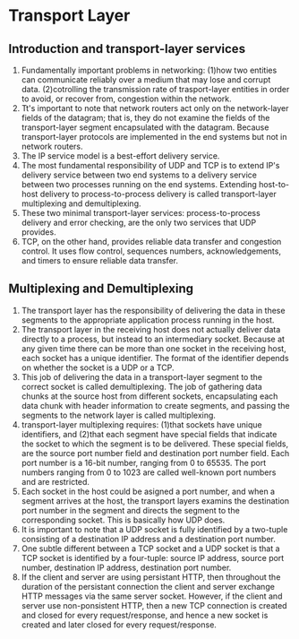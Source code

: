 # Transport Layer

## Introduction and transport-layer services

1. Fundamentally important problems in networking: (1)how two entities can communicate reliably over a medium that may lose and corrupt data. (2)cotrolling the transmission rate of trasport-layer entities in order to avoid, or recover from, congestion within the network.
2. Tt's important to note that network routers act only on the network-layer fields of the datagram; that is, they do not examine the fields of the transport-layer segment encapsulated with the datagram. Because transport-layer protocols are implemented in the end systems but not in network routers.
3. The IP service model is a best-effort delivery service.
4. The most fundamental responsibility of UDP and TCP is to extend IP's delivery service between two end systems to a delivery service between two processes running on the end systems. Extending host-to-host delivery to process-to-process delivery is called transport-layer multiplexing and demultiplexing.
5. These two minimal transport-layer services: process-to-process delivery and error checking, are the only two services that UDP provides.
6. TCP, on the other hand, provides reliable data transfer and congestion control. It uses flow control, sequences numbers, acknowledgements, and timers to ensure reliable data transfer.

## Multiplexing and Demultiplexing

1. The transport layer has the responsibility of delivering the data in these segments to the appropriate application process running in the host.
2. The transport layer in the receiving host does not actually deliver data directly to a process, but instead to an intermediary socket. Because at any given time there can be more than one socket in the receiving host, each socket has a unique identifier. The format of the identifier depends on whether the socket is a UDP or a TCP.
3. This job of delivering the data in a transport-layer segment to the correct socket is called demultiplexing. The job of gathering data chunks at the source host from different sockets, encapsulating each data chunk with header information to create segments, and passing the segments to the network layer is called multiplexing.
4. transport-layer multiplexing requires: (1)that sockets have unique identifiers, and (2)that each segment have special fields that indicate the socket to which the segment is to be delivered. These special fields, are the source port number field and destination port number field. Each port number is a 16-bit number, ranging from 0 to 65535. The port numbers ranging from 0 to 1023 are called well-known port numbers and are restricted.
5. Each socket in the host could be asigned a port number, and when a segment arrives at the host, the transport layers examins the destination port number in the segment and directs the segment to the corresponding socket. This is basically how UDP does.
6. It is important to note that a UDP socket is fully identified by a two-tuple consisting of a destination IP address and a destination port number.
7. One subtle different between a TCP socket and a UDP socket is that a TCP socket is identified by a four-tuple: source IP address, source port number, destination IP address, destination port number.
8. If the client and server are using persistant HTTP, then throughout the duration of the persistant connection the client and server exchange HTTP messages via the same server socket. However, if the client and server use non-ponsistent HTTP, then a new TCP connection is created and closed for every request/response, and hence a new socket is created and later closed for every request/response.

